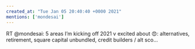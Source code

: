 ```yaml
---
created_at: "Tue Jan 05 20:40:40 +0000 2021"
mentions: ['mondesai']
---
```


RT @mondesai: 5 areas I’m kicking off 2021 v excited about 😍: alternatives, retirement, square capital unbundled, credit builders / alt sco…